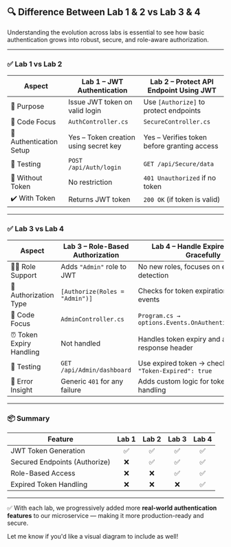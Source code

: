 ## 🔍 Difference Between Lab 1 & 2 vs Lab 3 & 4

Understanding the evolution across labs is essential to see how basic authentication grows into robust, secure, and role-aware authorization.

---

### ✅ Lab 1 vs Lab 2

| Aspect                     | Lab 1 – JWT Authentication                  | Lab 2 – Protect API Endpoint Using JWT         |
|---------------------------|---------------------------------------------|------------------------------------------------|
| 🔑 Purpose                | Issue JWT token on valid login              | Use `[Authorize]` to protect endpoints         |
| 📄 Code Focus             | `AuthController.cs`                         | `SecureController.cs`                          |
| 🔐 Authentication Setup   | Yes – Token creation using secret key       | Yes – Verifies token before granting access    |
| 🧪 Testing                | `POST /api/Auth/login`                      | `GET /api/Secure/data`                         |
| 🚫 Without Token          | No restriction                              | `401 Unauthorized` if no token                 |
| ✔️ With Token             | Returns JWT token                           | `200 OK` (if token is valid)                   |

---

### ✅ Lab 3 vs Lab 4

| Aspect                     | Lab 3 – Role-Based Authorization            | Lab 4 – Handle Expired Tokens Gracefully       |
|---------------------------|---------------------------------------------|------------------------------------------------|
| 🧑‍💼 Role Support         | Adds `"Admin"` role to JWT                   | No new roles, focuses on expiry detection      |
| 🔐 Authorization Type     | `[Authorize(Roles = "Admin")]`              | Checks for token expiration in JWT events      |
| 📄 Code Focus             | `AdminController.cs`                        | `Program.cs → options.Events.OnAuthenticationFailed` |
| ⏰ Token Expiry Handling  | Not handled                                 | Handles token expiry and adds response header  |
| 🧪 Testing                | `GET /api/Admin/dashboard`                  | Use expired token → check header `"Token-Expired": true` |
| 🔴 Error Insight          | Generic `401` for any failure               | Adds custom logic for token-expired handling   |

---

### 📦 Summary

| Feature                          | Lab 1 | Lab 2 | Lab 3 | Lab 4 |
|----------------------------------|:-----:|:-----:|:-----:|:-----:|
| JWT Token Generation             | ✅    | ✅    | ✅    | ✅    |
| Secured Endpoints (Authorize)    | ❌    | ✅    | ✅    | ✅    |
| Role-Based Access                | ❌    | ❌    | ✅    | ✅    |
| Expired Token Handling           | ❌    | ❌    | ❌    | ✅    |

---

✅ With each lab, we progressively added more **real-world authentication features** to our microservice — making it more production-ready and secure.

Let me know if you'd like a visual diagram to include as well!
